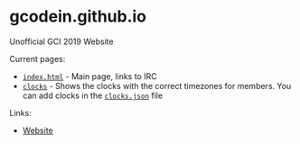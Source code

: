 # gcodein.github.io
Unofficial GCI 2019 Website

Current pages:

- [`index.html`](index.html) - Main page, links to IRC
- [`clocks`](clocks/index.html) - Shows the clocks with the correct timezones for members. You can add clocks in the [`clocks.json`](clocks/clocks.json) file

Links:

- [Website](https://gcodein.github.io)
